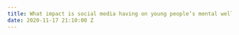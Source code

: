 ```yaml
---
title: What impact is social media having on young people’s mental wellbeing?
date: 2020-11-17 21:10:00 Z
---
```


